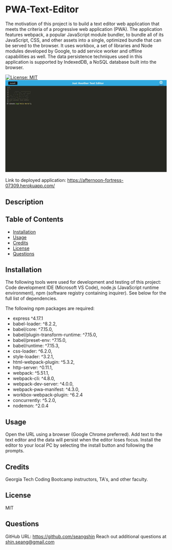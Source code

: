 # PWA-Text-Editor
The motivation of this project is to build a text editor web application that meets the criteria of a progressive web application (PWA). The application features webpack, a popular JavaScript module bundler, to bundle all of its JavaScript, CSS, and other assets into a single, optimized bundle that can be served to the browser. It uses workbox, a set of libraries and Node modules developed by Google, to add service worker and offline capabilities as well. The data persistence techniques used in this application is supported by IndexedDB, a NoSQL database built into the browser.

[![License: MIT](https://img.shields.io/badge/License-MIT-yellow.svg)](https://opensource.org/licenses/MIT)
 ![](/screenshot.JPG)

Link to deployed application: https://afternoon-fortress-07309.herokuapp.com/

## Description


## Table of Contents
- [Installation](#installation)
- [Usage](#usage)
- [Credits](#credits)
- [License](#license)
- [Questions](#questions)
  
## Installation
The following tools were used for development and testing of this project: Code development IDE (Microsoft VS Code), node.js (JavaScript runtime environment), npm (software registry containing inquirer). See below for the full list of dependencies.

The following npm packages are required:
* express ^4.17.1
* babel-loader: ^8.2.2,
* babel/core: ^7.15.0,
* babel/plugin-transform-runtime: ^7.15.0,
* babel/preset-env: ^7.15.0,
* babel/runtime: ^7.15.3,
* css-loader: ^6.2.0,
* style-loader: ^3.2.1,
* html-webpack-plugin: ^5.3.2,
* http-server: ^0.11.1,
* webpack: ^5.51.1,
* webpack-cli: ^4.8.0,
* webpack-dev-server: ^4.0.0,
* webpack-pwa-manifest: ^4.3.0,
* workbox-webpack-plugin: ^6.2.4
* concurrently: ^5.2.0,
* nodemon: ^2.0.4
  
## Usage
Open the URL using a browser (Google Chrome preferred). Add text to the text editor and the data will persist when the editor loses focus. Install the editor to your local PC by selecting the install button and following the prompts.
  
## Credits
Georgia Tech Coding Bootcamp instructors, TA's, and other faculty.

## License
MIT
  
## Questions
GitHub URL: https://github.com/seangshin
Reach out additional questions at shin.seang@gmail.com